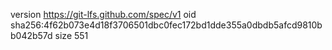 version https://git-lfs.github.com/spec/v1
oid sha256:4f62b073e4d18f3706501dbc0fec172bd1dde355a0dbdb5afcd9810bb042b57d
size 551
